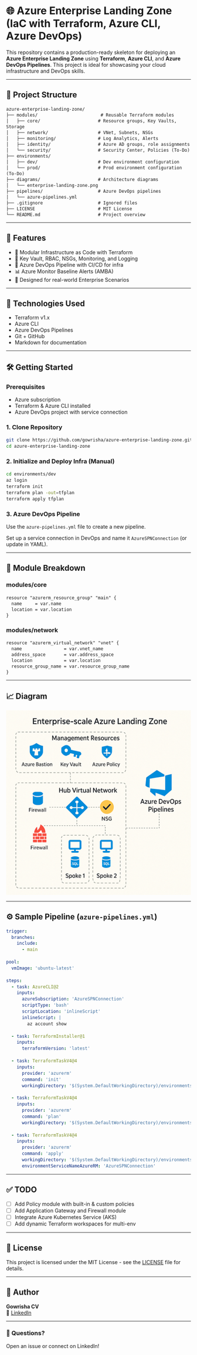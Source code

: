 # 🌐 Azure Enterprise Landing Zone (IaC with Terraform, Azure CLI, Azure DevOps)

This repository contains a production-ready skeleton for deploying an **Azure Enterprise Landing Zone** using **Terraform**, **Azure CLI**, and **Azure DevOps Pipelines**. This project is ideal for showcasing your cloud infrastructure and DevOps skills.

---

## 📁 Project Structure
```
azure-enterprise-landing-zone/
├── modules/                        # Reusable Terraform modules
│   ├── core/                      # Resource groups, Key Vaults, Storage
│   ├── network/                   # VNet, Subnets, NSGs
│   ├── monitoring/                # Log Analytics, Alerts
│   ├── identity/                  # Azure AD groups, role assignments
│   └── security/                  # Security Center, Policies (To-Do)
├── environments/
│   ├── dev/                       # Dev environment configuration
│   └── prod/                      # Prod environment configuration (To-Do)
├── diagrams/                      # Architecture diagrams
│   └── enterprise-landing-zone.png
├── pipelines/                     # Azure DevOps pipelines
│   └── azure-pipelines.yml
├── .gitignore                     # Ignored files
├── LICENSE                        # MIT License
└── README.md                      # Project overview
```

---

## 🚀 Features
- 💠 Modular Infrastructure as Code with Terraform
- 🔐 Key Vault, RBAC, NSGs, Monitoring, and Logging
- 📡 Azure DevOps Pipeline with CI/CD for infra
- 📊 Azure Monitor Baseline Alerts (AMBA)
- 📌 Designed for real-world Enterprise Scenarios

---

## 🧰 Technologies Used
- Terraform v1.x
- Azure CLI
- Azure DevOps Pipelines
- Git + GitHub
- Markdown for documentation

---

## 🛠️ Getting Started
### Prerequisites
- Azure subscription
- Terraform & Azure CLI installed
- Azure DevOps project with service connection

### 1. Clone Repository
```bash
git clone https://github.com/gowrisha/azure-enterprise-landing-zone.git
cd azure-enterprise-landing-zone
```

### 2. Initialize and Deploy Infra (Manual)
```bash
cd environments/dev
az login
terraform init
terraform plan -out=tfplan
terraform apply tfplan
```

### 3. Azure DevOps Pipeline
Use the `azure-pipelines.yml` file to create a new pipeline.

Set up a service connection in DevOps and name it `AzureSPNConnection` (or update in YAML).

---

## 🧱 Module Breakdown

### modules/core
```hcl
resource "azurerm_resource_group" "main" {
  name     = var.name
  location = var.location
}
```

### modules/network
```hcl
resource "azurerm_virtual_network" "vnet" {
  name                = var.vnet_name
  address_space       = var.address_space
  location            = var.location
  resource_group_name = var.resource_group_name
}
```

---

## 📈 Diagram
![Enterprise Landing Zone](diagrams/enterprise-landing-zone.png)

---

## ⚙️ Sample Pipeline (`azure-pipelines.yml`)
```yaml
trigger:
  branches:
    include:
      - main

pool:
  vmImage: 'ubuntu-latest'

steps:
  - task: AzureCLI@2
    inputs:
      azureSubscription: 'AzureSPNConnection'
      scriptType: 'bash'
      scriptLocation: 'inlineScript'
      inlineScript: |
        az account show

  - task: TerraformInstaller@1
    inputs:
      terraformVersion: 'latest'

  - task: TerraformTaskV4@4
    inputs:
      provider: 'azurerm'
      command: 'init'
      workingDirectory: '$(System.DefaultWorkingDirectory)/environments/dev'

  - task: TerraformTaskV4@4
    inputs:
      provider: 'azurerm'
      command: 'plan'
      workingDirectory: '$(System.DefaultWorkingDirectory)/environments/dev'

  - task: TerraformTaskV4@4
    inputs:
      provider: 'azurerm'
      command: 'apply'
      workingDirectory: '$(System.DefaultWorkingDirectory)/environments/dev'
      environmentServiceNameAzureRM: 'AzureSPNConnection'
```

---

## ✅ TODO
- [ ] Add Policy module with built-in & custom policies
- [ ] Add Application Gateway and Firewall module
- [ ] Integrate Azure Kubernetes Service (AKS)
- [ ] Add dynamic Terraform workspaces for multi-env

---

## 📄 License
This project is licensed under the MIT License - see the [LICENSE](./LICENSE) file for details.

---

## 🙌 Author
**Gowrisha CV**  
🔗 [LinkedIn](https://linkedin.com/in/gowrishacv)  

---

### 💬 Questions?
Open an issue or connect on LinkedIn!
